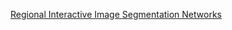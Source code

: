 
[Regional Interactive Image Segmentation Networks](https://ieeexplore.ieee.org/stamp/stamp.jsp?tp=&arnumber=8237559)
